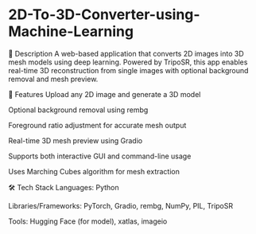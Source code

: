 # 2D-To-3D-Converter-using-Machine-Learning
📝 Description
A web-based application that converts 2D images into 3D mesh models using deep learning. Powered by TripoSR, this app enables real-time 3D reconstruction from single images with optional background removal and mesh preview.

🚀 Features
Upload any 2D image and generate a 3D model

Optional background removal using rembg

Foreground ratio adjustment for accurate mesh output

Real-time 3D mesh preview using Gradio

Supports both interactive GUI and command-line usage

Uses Marching Cubes algorithm for mesh extraction

🛠 Tech Stack
Languages: Python

Libraries/Frameworks: PyTorch, Gradio, rembg, NumPy, PIL, TripoSR

Tools: Hugging Face (for model), xatlas, imageio

